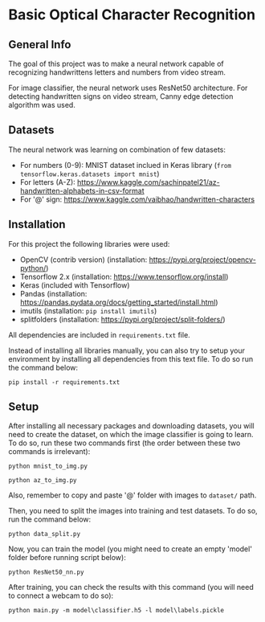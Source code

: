 # Basic Optical Character Recognition
## General Info
The goal of this project was to make a neural network capable of recognizing handwrittens letters and numbers from video stream.

For image classifier, the neural network uses ResNet50 architecture. For detecting handwritten signs on video stream, Canny edge detection algorithm was used. 

## Datasets
The neural network was learning on combination of few datasets:
* For numbers (0-9): MNIST dataset inclued in Keras library (```from tensorflow.keras.datasets import mnist```)
* For letters (A-Z): https://www.kaggle.com/sachinpatel21/az-handwritten-alphabets-in-csv-format
* For '@' sign: https://www.kaggle.com/vaibhao/handwritten-characters

## Installation
For this project the following libraries were used:
* OpenCV (contrib version) (installation: https://pypi.org/project/opencv-python/)
* Tensorflow 2.x (installation: https://www.tensorflow.org/install)
* Keras (included with Tensorflow)
* Pandas (installation: https://pandas.pydata.org/docs/getting_started/install.html)
* imutils (installation: ```pip install imutils```)
* splitfolders (installation: https://pypi.org/project/split-folders/)

All dependencies are included in ```requirements.txt``` file.

Instead of installing all libraries manually, you can also try to setup your environment by installing all dependencies from this text file. To do so run the command below:
```
pip install -r requirements.txt
```

## Setup
After installing all necessary packages and downloading datasets, you will need to create the dataset, on which the image classifier is going to learn. To do so,
run these two commands first (the order between these two commands is irrelevant):
```
python mnist_to_img.py
```
```
python az_to_img.py
```

Also, remember to copy and paste '@' folder with images to ```dataset/``` path.

Then, you need to split the images into training and test datasets. To do so, run the command below:
```
python data_split.py
```

Now, you can train the model (you might need to create an empty 'model' folder before running script below):
```
python ResNet50_nn.py
```

After training, you can check the results with this command (you will need to connect a webcam to do so):
```
python main.py -m model\classifier.h5 -l model\labels.pickle
```
